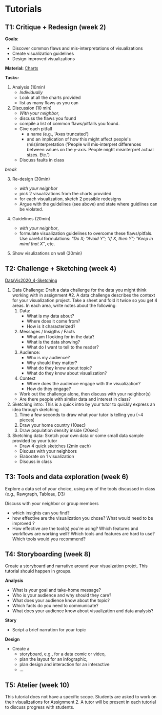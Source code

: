 # Tutorials

## T1: Critique + Redesign (week 2)

__Goals:__
* Discover common flaws and mis-interpretations of visualizations
* Create visualization guidelines
* Design improved visualizations

__Material:__ [Charts](https://docs.google.com/document/d/1-IwXtp2cGhzSne20MI32YTtMOlgiz0nztgKZmuCcZOk/edit?usp=sharing)

__Tasks:__

1. Analysis (10min)
   * _Individually_
   * Look at all the charts provided
   * list as many flaws as you can
2. Discussion (10 min)
   * _With your neighbor_, 
   * discuss the flaws you found 
   * compile a list of common flaws/pitfalls you found. 
   * Give each pitfall 
      * a name (e.g., 'Axes truncated') 
      * and an implication of how this might affect people's (mis)interpretation ('People will mis-interpret differences between values on the y-axis. People might misinterpret actual sizes. Etc.')
   * Discuss faults in class

_break_

3. Re-design (30min)
   * _with your neighbor_
   * pick 2 visualizations from the charts provided
   * for each visualization, sketch 2 possible redesigns
   * Argue with the guidelines (see above) and state where guidlines can be violated.
   
4. Guidelines (20min)
   * _with your neighbor_,
   * formulate visualization guidelines to overcome these flaws/pitfals. Use careful formulations: _"Do X; "Avoid Y"; "If X, then Y"; "Keep in mind that X"_, etc.

5. Show visulizations on wall (20min)


## T2: Challenge + Sketching (week 4)

[DataVis2020_4-Sketching](slides/DataVis2020_4-Sketching.pdf)

1. Data Challenge: Draft a data challenge for the data you might think working with in assignment #2. A data challenge describes the context for your visualization project. Take a sheet and fold it twice so you get 4 areas. In each area, write notes about the following: 
   1. Data: 
      * What is my data about? 
      * Where does it come from?
      * How is it characterized? 
   2. Messages / Insigths / Facts
      * What am I looking for in the data? 
      * What is the data showing?
      * What do I want to tell to the reader?  
   3. Audience: 
      * Who is my audience? 
      * Why should they matter?
      * What do they know about topic? 
      * What do they know about visualization?
   4. Context
      * Where does the audience engage with the visualization? 
      * How do they engage?
   * Work out the challenge alone, then discuss with your neighbor(s)
   * Are there people with similar data and interest in class? 
2. Sketching intro: This is a quick intro by your tutor to quickly express an idea through sketching
   1. Time a few seconds to draw what your tutor is telling you (~4 pieces)
   2. Draw your home country (10sec)
   3. Draw population density inside (20sec)
3. Sketching data: Sketch your own data or some small data sample provided by your tutor
   * Draw 4 quick sketches (2min each)
   * Discuss with your neighbors
   * Elaborate on 1 visualization 
   * Discuss in class

## T3: Tools and data exploration (week 6)

Explore a data set of your choice, using any of the tools discussed in class (e.g., Rawgraph, Tableau, D3)

Discuss with your neighbor or group members
* which insights can you find? 
* how effective are the visualization you chose? What would need to be improved ?
* How effective are the tool(s) you're using? Which features and workflows are working well? Which tools and features are hard to use? Which tools would you recommend?  


## T4: Storyboarding (week 8)

Create a storyboard and narrative around your visualzation projct. This tutorial should happen in groups. 

__Analysis__
* What is your goal and take-home message?
* Who is your audience and why should they care?
* What does your audience know about the topic?
* Which facts do you need to communicate? 
* What does your audience know about visualization and data analysis? 

__Story__
* Script a brief narration for your topic

__Design__
* Create a 
   * storyboard, e.g., for a data comic or video, 
   * plan the layout for an infographic, 
   * plan design and interaction for an interactive
   * ...


## T5: Atelier (week 10)

This tutorial does not have a specific scope. Students are asked to work on their visualizations for Assignment 2. A tutor will be present in each tutorial to discuss progress with students. 
